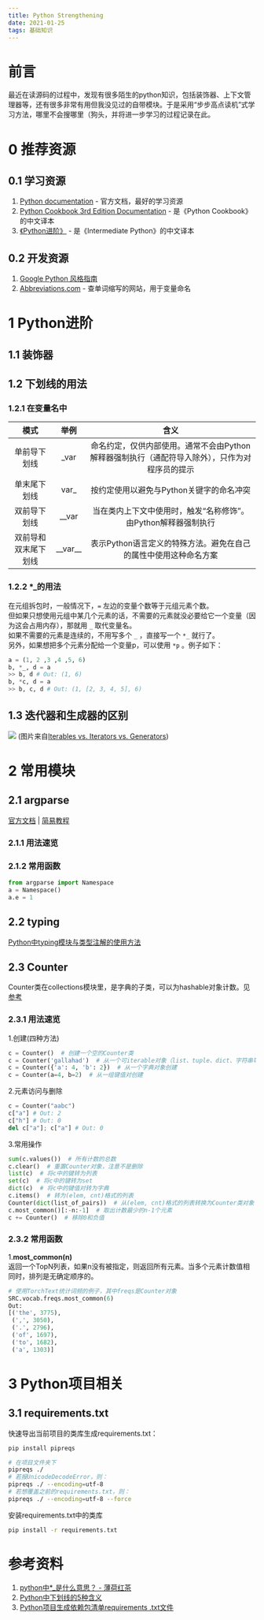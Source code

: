 ```yaml
---
title: Python Strengthening
date: 2021-01-25
tags: 基础知识
---
```

# 前言
最近在读源码的过程中，发现有很多陌生的python知识，包括装饰器、上下文管理器等，还有很多非常有用但我没见过的自带模块。于是采用“步步高点读机”式学习方法，哪里不会搜哪里（狗头，并将进一步学习的过程记录在此。

# 0 推荐资源
## 0.1 学习资源
1. [Python documentation](https://docs.python.org/3/) - 官方文档，最好的学习资源
2. [Python Cookbook 3rd Edition Documentation](https://python3-cookbook.readthedocs.io/zh_CN/latest/index.html) - 是《Python Cookbook》的中文译本
3. [《Python进阶》](https://eastlakeside.gitbook.io/interpy-zh/) - 是《Intermediate Python》的中文译本

## 0.2 开发资源
1. [Google Python 风格指南](https://zh-google-styleguide.readthedocs.io/en/latest/google-python-styleguide/contents/)
2. [Abbreviations.com](https://www.abbreviations.com/https://www.abbreviations.com/) - 查单词缩写的网站，用于变量命名

# 1 Python进阶
## 1.1 装饰器

## 1.2 下划线的用法
### 1.2.1 在变量名中
|模式|举例|含义|
|:-:|:-:|:-:|
|单前导下划线|_var|命名约定，仅供内部使用。通常不会由Python解释器强制执行（通配符导入除外），只作为对程序员的提示|
|单末尾下划线|var_|按约定使用以避免与Python关键字的命名冲突|
|双前导下划线|__var|当在类内上下文中使用时，触发“名称修饰”。由Python解释器强制执行|
|双前导和双末尾下划线|\_\_var\_\_|表示Python语言定义的特殊方法。避免在自己的属性中使用这种命名方案|

### 1.2.2 *_的用法
在元组拆包时，一般情况下，```=``` 左边的变量个数等于元组元素个数。  
但如果只想使用元组中某几个元素的话，不需要的元素就没必要给它一个变量（因为这会占用内存），那就用 ```_``` 取代变量名。  
如果不需要的元素是连续的，不用写多个 ```_``` ，直接写一个 ```*_``` 就行了。  
另外，如果想把多个元素分配给一个变量p，可以使用 ```*p``` 。例子如下：  
```python
a = (1, 2 ,3 ,4 ,5, 6)
b, *_, d = a
>> b, d # Out: (1, 6)
b, *c, d = a
>> b, c, d # Out: (1, [2, 3, 4, 5], 6)
```

## 1.3 迭代器和生成器的区别
![](https://i.loli.net/2021/04/07/HSTk2iuahZEzWvU.png)
(图片来自[Iterables vs. Iterators vs. Generators](https://nvie.com/posts/iterators-vs-generators/))

# 2 常用模块
## 2.1 argparse
[官方文档](https://docs.python.org/zh-cn/3.7/library/argparse.html#module-argparse) | [简易教程](https://docs.python.org/zh-cn/3.7/howto/argparse.html)

### 2.1.1 用法速览
### 2.1.2 常用函数
```python
from argparse import Namespace
a = Namespace()
a.e = 1
```

## 2.2 typing
[Python中typing模块与类型注解的使用方法](https://www.jb51.net/article/166907.htm)

## 2.3 Counter
Counter类在collections模块里，是字典的子类，可以为hashable对象计数。见 [参考](http://www.pythoner.com/205.html)
### 2.3.1 用法速览
1.创建(四种方法)
```python
c = Counter()  # 创建一个空的Counter类
c = Counter('gallahad')  # 从一个可iterable对象（list、tuple、dict、字符串等）创建
c = Counter({'a': 4, 'b': 2})  # 从一个字典对象创建
c = Counter(a=4, b=2)  # 从一组键值对创建
```

2.元素访问与删除
```python
c = Counter("aabc")
c["a"] # Out: 2
c["h"] # Out: 0
del c["a"]; c["a"] # Out: 0
```

3.常用操作
```python
sum(c.values())  # 所有计数的总数
c.clear()  # 重置Counter对象，注意不是删除
list(c)  # 将c中的键转为列表
set(c)  # 将c中的键转为set
dict(c)  # 将c中的键值对转为字典
c.items()  # 转为(elem, cnt)格式的列表
Counter(dict(list_of_pairs))  # 从(elem, cnt)格式的列表转换为Counter类对象
c.most_common()[:-n:-1]  # 取出计数最少的n-1个元素
c += Counter()  # 移除0和负值
```
### 2.3.2 常用函数
1.**most_common(n)**  
返回一个TopN列表，如果n没有被指定，则返回所有元素。当多个元素计数值相同时，排列是无确定顺序的。
```python
# 使用TorchText统计词频的例子，其中freqs是Counter对象
SRC.vocab.freqs.most_common(6)
Out:
[('the', 3775),
 (',', 3050),
 ('.', 2796),
 ('of', 1697),
 ('to', 1682),
 ('a', 1303)]
```

# 3 Python项目相关
## 3.1 requirements.txt
快速导出当前项目的类库生成requirements.txt：
```bash
pip install pipreqs

# 在项目文件夹下
pipreqs ./
# 若报UnicodeDecodeError，则：
pipreqs ./ --encoding=utf-8
# 若想覆盖之前的requirements.txt，则：
pipreqs ./ --encoding=utf-8 --force
```

安装requirements.txt中的类库
```bash
pip install -r requirements.txt
```

# 参考资料
1. [python中*_是什么意思？ - 薄荷红茶
](https://www.zhihu.com/question/374007342)
2. [Python中下划线的5种含义](https://zhuanlan.zhihu.com/p/36173202)
3. [Python项目生成依赖包清单requirements .txt文件](https://zhuanlan.zhihu.com/p/57839415)
